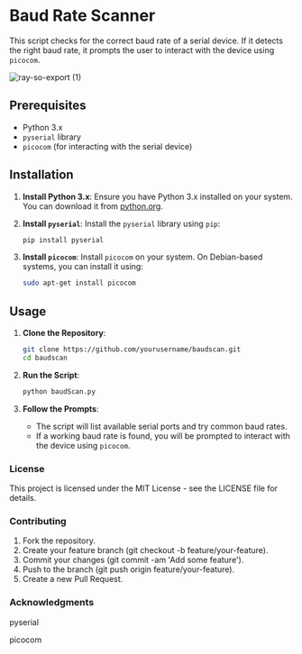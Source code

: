 # Baud Rate Scanner

This script checks for the correct baud rate of a serial device. If it detects the right baud rate, it prompts the user to interact with the device using `picocom`.

![ray-so-export (1)](https://github.com/user-attachments/assets/505344bf-c494-4a18-aa92-798e576be628)

## Prerequisites

- Python 3.x
- `pyserial` library
- `picocom` (for interacting with the serial device)

## Installation

1. **Install Python 3.x**: Ensure you have Python 3.x installed on your system. You can download it from [python.org](https://www.python.org/downloads/).

2. **Install `pyserial`**: Install the `pyserial` library using `pip`:
    ```sh
    pip install pyserial
    ```

3. **Install `picocom`**: Install `picocom` on your system. On Debian-based systems, you can install it using:
    ```sh
    sudo apt-get install picocom
    ```

## Usage

1. **Clone the Repository**:
    ```sh
    git clone https://github.com/yourusername/baudscan.git
    cd baudscan
    ```

2. **Run the Script**:
    ```sh
    python baudScan.py
    ```

3. **Follow the Prompts**:
    - The script will list available serial ports and try common baud rates.
    - If a working baud rate is found, you will be prompted to interact with the device using `picocom`.


### License
This project is licensed under the MIT License - see the LICENSE file for details.

### Contributing
1. Fork the repository.
2. Create your feature branch (git checkout -b feature/your-feature).
3. Commit your changes (git commit -am 'Add some feature').
4. Push to the branch (git push origin feature/your-feature).
5. Create a new Pull Request.

### Acknowledgments
pyserial

picocom
